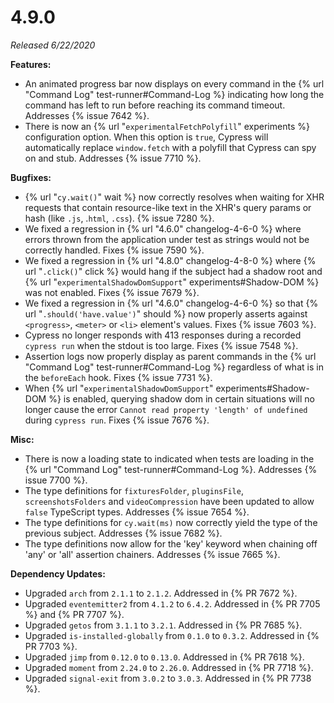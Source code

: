 # 4.9.0

*Released 6/22/2020*

**Features:**

- An animated progress bar now displays on every command in the {% url "Command Log" test-runner#Command-Log %} indicating how long the command has left to run before reaching its command timeout. Addresses {% issue 7642 %}.
- There is now an {% url "`experimentalFetchPolyfill`" experiments %} configuration option. When this option is `true`, Cypress will automatically replace `window.fetch` with a polyfill that Cypress can spy on and stub. Addresses {% issue 7710 %}.

**Bugfixes:**

- {% url "`cy.wait()`" wait %} now correctly resolves when waiting for XHR requests that contain resource-like text in the XHR's query params or hash (like `.js`, .`html`, `.css`). {% issue 7280 %}.
- We fixed a regression in {% url "4.6.0" changelog-4-6-0 %} where errors thrown from the application under test as strings would not be correctly handled. Fixes {% issue 7590 %}.
- We fixed a regression in {% url "4.8.0" changelog-4-8-0 %} where {% url "`.click()`" click %} would hang if the subject had a shadow root and {% url "`experimentalShadowDomSupport`" experiments#Shadow-DOM %} was not enabled. Fixes {% issue 7679 %}.
- We fixed a regression in {% url "4.6.0" changelog-4-6-0 %} so that {% url "`.should('have.value')`" should %} now properly asserts against `<progress>`, `<meter>` or `<li>` element's values. Fixes {% issue 7603 %}.
- Cypress no longer responds with 413 responses during a recorded `cypress run` when the stdout is too large. Fixes {% issue 7548 %}.
- Assertion logs now properly display as parent commands in the {% url "Command Log" test-runner#Command-Log %} regardless of what is in the `beforeEach` hook. Fixes {% issue 7731 %}.
- When {% url "`experimentalShadowDomSupport`" experiments#Shadow-DOM %} is enabled, querying shadow dom in certain situations will no longer cause the error `Cannot read property 'length' of undefined` during `cypress run`. Fixes {% issue 7676 %}.

**Misc:**

- There is now a loading state to indicated when tests are loading in the {% url "Command Log" test-runner#Command-Log %}. Addresses {% issue 7700 %}.
- The type definitions for `fixturesFolder`, `pluginsFile`, `screenshotsFolders` and `videoCompression` have been updated to allow `false` TypeScript types. Addresses {% issue 7654 %}.
- The type definitions for `cy.wait(ms)` now correctly yield the type of the previous subject. Addresses {% issue 7682 %}.
- The type definitions now allow for the 'key' keyword when chaining off 'any' or 'all' assertion chainers. Addresses {% issue 7665 %}.

**Dependency Updates:**

- Upgraded `arch` from `2.1.1` to `2.1.2`. Addressed in {% PR 7672 %}.
- Upgraded `eventemitter2` from `4.1.2` to `6.4.2`. Addressed in {% PR 7705 %} and {% PR 7707 %}.
- Upgraded `getos` from `3.1.1` to `3.2.1`. Addressed in {% PR 7685 %}.
- Upgraded `is-installed-globally` from `0.1.0` to `0.3.2`. Addressed in {% PR 7703 %}.
- Upgraded `jimp` from `0.12.0` to `0.13.0`. Addressed in {% PR 7618 %}.
- Upgraded `moment` from `2.24.0` to `2.26.0`. Addressed in {% PR 7718 %}.
- Upgraded `signal-exit` from `3.0.2` to `3.0.3`. Addressed in {% PR 7738 %}.
